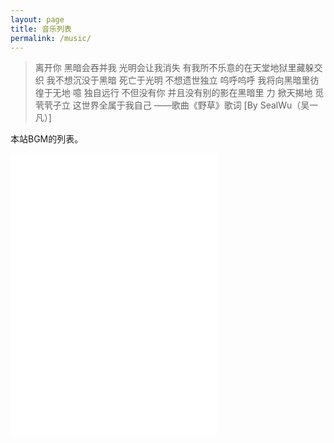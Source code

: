 ```yaml
---
layout: page
title: 音乐列表
permalink: /music/
---
```

> 离开你 黑暗会吞并我 光明会让我消失
> 有我所不乐意的在天堂地狱里藏躲交织
> 我不想沉没于黑暗 死亡于光明 不想遗世独立
> 呜呼呜呼 我将向黑暗里彷徨于无地
> 噫 独自远行
> 不但没有你 并且没有别的影在黑暗里
> 力 掀天揭地
> 觅 茕茕孑立
> 这世界全属于我自己
> ——歌曲《野草》歌词 [By SealWu（吴一凡）]

本站BGM的列表。
<iframe frameborder="no" border="0" marginwidth="0" marginheight="0" width=330 height=450 src="//music.163.com/outchain/player?type=0&id=4982100720&auto=0&height=430"></iframe>
